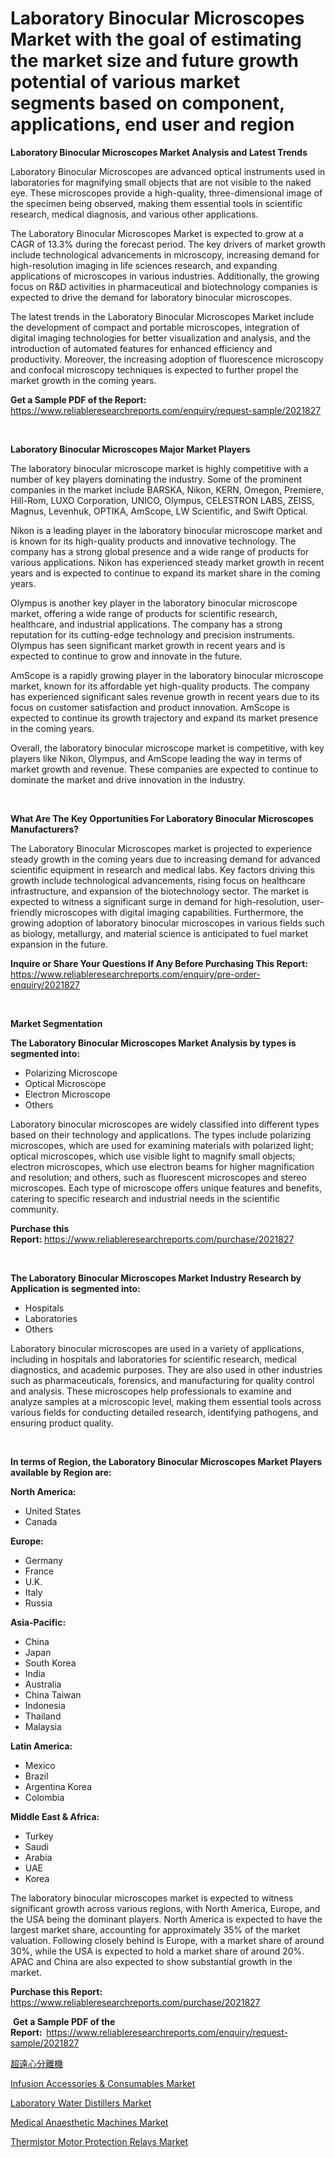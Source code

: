 <p><h1>Laboratory Binocular Microscopes Market with the goal of estimating the market size and future growth potential of various market segments based on component, applications, end user and region</h1></p><p><strong>Laboratory Binocular Microscopes Market Analysis and Latest Trends</strong></p>
<p><p>Laboratory Binocular Microscopes are advanced optical instruments used in laboratories for magnifying small objects that are not visible to the naked eye. These microscopes provide a high-quality, three-dimensional image of the specimen being observed, making them essential tools in scientific research, medical diagnosis, and various other applications.</p><p>The Laboratory Binocular Microscopes Market is expected to grow at a CAGR of 13.3% during the forecast period. The key drivers of market growth include technological advancements in microscopy, increasing demand for high-resolution imaging in life sciences research, and expanding applications of microscopes in various industries. Additionally, the growing focus on R&D activities in pharmaceutical and biotechnology companies is expected to drive the demand for laboratory binocular microscopes.</p><p>The latest trends in the Laboratory Binocular Microscopes Market include the development of compact and portable microscopes, integration of digital imaging technologies for better visualization and analysis, and the introduction of automated features for enhanced efficiency and productivity. Moreover, the increasing adoption of fluorescence microscopy and confocal microscopy techniques is expected to further propel the market growth in the coming years.</p></p>
<p><strong>Get a Sample PDF of the Report:&nbsp;</strong> <a href="https://www.reliableresearchreports.com/enquiry/request-sample/2021827">https://www.reliableresearchreports.com/enquiry/request-sample/2021827</a></p>
<p>&nbsp;</p>
<p><strong>Laboratory Binocular Microscopes Major Market Players</strong></p>
<p><p>The laboratory binocular microscope market is highly competitive with a number of key players dominating the industry. Some of the prominent companies in the market include BARSKA, Nikon, KERN, Omegon, Premiere, Hill-Rom, LUXO Corporation, UNICO, Olympus, CELESTRON LABS, ZEISS, Magnus, Levenhuk, OPTIKA, AmScope, LW Scientific, and Swift Optical. </p><p>Nikon is a leading player in the laboratory binocular microscope market and is known for its high-quality products and innovative technology. The company has a strong global presence and a wide range of products for various applications. Nikon has experienced steady market growth in recent years and is expected to continue to expand its market share in the coming years.</p><p>Olympus is another key player in the laboratory binocular microscope market, offering a wide range of products for scientific research, healthcare, and industrial applications. The company has a strong reputation for its cutting-edge technology and precision instruments. Olympus has seen significant market growth in recent years and is expected to continue to grow and innovate in the future.</p><p>AmScope is a rapidly growing player in the laboratory binocular microscope market, known for its affordable yet high-quality products. The company has experienced significant sales revenue growth in recent years due to its focus on customer satisfaction and product innovation. AmScope is expected to continue its growth trajectory and expand its market presence in the coming years.</p><p>Overall, the laboratory binocular microscope market is competitive, with key players like Nikon, Olympus, and AmScope leading the way in terms of market growth and revenue. These companies are expected to continue to dominate the market and drive innovation in the industry.</p></p>
<p>&nbsp;</p>
<p><strong>What Are The Key Opportunities For Laboratory Binocular Microscopes Manufacturers?</strong></p>
<p><p>The Laboratory Binocular Microscopes market is projected to experience steady growth in the coming years due to increasing demand for advanced scientific equipment in research and medical labs. Key factors driving this growth include technological advancements, rising focus on healthcare infrastructure, and expansion of the biotechnology sector. The market is expected to witness a significant surge in demand for high-resolution, user-friendly microscopes with digital imaging capabilities. Furthermore, the growing adoption of laboratory binocular microscopes in various fields such as biology, metallurgy, and material science is anticipated to fuel market expansion in the future.</p></p>
<p><strong>Inquire or Share Your Questions If Any Before Purchasing This Report:</strong> <a href="https://www.reliableresearchreports.com/enquiry/pre-order-enquiry/2021827">https://www.reliableresearchreports.com/enquiry/pre-order-enquiry/2021827</a></p>
<p>&nbsp;</p>
<p><strong>Market Segmentation</strong></p>
<p><strong>The Laboratory Binocular Microscopes Market Analysis by types is segmented into:</strong></p>
<p><ul><li>Polarizing Microscope</li><li>Optical Microscope</li><li>Electron Microscope</li><li>Others</li></ul></p>
<p><p>Laboratory binocular microscopes are widely classified into different types based on their technology and applications. The types include polarizing microscopes, which are used for examining materials with polarized light; optical microscopes, which use visible light to magnify small objects; electron microscopes, which use electron beams for higher magnification and resolution; and others, such as fluorescent microscopes and stereo microscopes. Each type of microscope offers unique features and benefits, catering to specific research and industrial needs in the scientific community.</p></p>
<p><strong>Purchase this Report:&nbsp;</strong><a href="https://www.reliableresearchreports.com/purchase/2021827">https://www.reliableresearchreports.com/purchase/2021827</a></p>
<p>&nbsp;</p>
<p><strong>The Laboratory Binocular Microscopes Market Industry Research by Application is segmented into:</strong></p>
<p><ul><li>Hospitals</li><li>Laboratories</li><li>Others</li></ul></p>
<p><p>Laboratory binocular microscopes are used in a variety of applications, including in hospitals and laboratories for scientific research, medical diagnostics, and academic purposes. They are also used in other industries such as pharmaceuticals, forensics, and manufacturing for quality control and analysis. These microscopes help professionals to examine and analyze samples at a microscopic level, making them essential tools across various fields for conducting detailed research, identifying pathogens, and ensuring product quality.</p></p>
<p>&nbsp;</p>
<p><strong>In terms of Region, the Laboratory Binocular Microscopes Market Players available by Region are:</strong></p>
<p>
    <p> <strong> North America: </strong>
        <ul>
            <li>United States</li>
            <li>Canada</li>
        </ul>
        </p> 
    <p> <strong> Europe: </strong>
        <ul>
            <li>Germany</li>
            <li>France</li>
            <li>U.K.</li>
            <li>Italy</li>
            <li>Russia</li>
        </ul>
        </p> 
    <p> <strong> Asia-Pacific: </strong>
        <ul>
            <li>China</li>
            <li>Japan</li>
            <li>South Korea</li>
            <li>India</li>
            <li>Australia</li>
            <li>China Taiwan</li>
            <li>Indonesia</li>
            <li>Thailand</li>
            <li>Malaysia</li>
        </ul>
        </p> 
    <p> <strong> Latin America: </strong>
        <ul>
            <li>Mexico</li>
            <li>Brazil</li>
            <li>Argentina Korea</li>
            <li>Colombia</li>
        </ul>
        </p> 
    <p> <strong> Middle East & Africa: </strong>
        <ul>
            <li>Turkey</li>
            <li>Saudi</li>
            <li>Arabia</li>
            <li>UAE</li>
            <li>Korea</li>
        </ul>
    </p>
    </p>
<p><p>The laboratory binocular microscopes market is expected to witness significant growth across various regions, with North America, Europe, and the USA being the dominant players. North America is expected to have the largest market share, accounting for approximately 35% of the market valuation. Following closely behind is Europe, with a market share of around 30%, while the USA is expected to hold a market share of around 20%. APAC and China are also expected to show substantial growth in the market.</p></p>
<p><strong>Purchase this Report: </strong><a href="https://www.reliableresearchreports.com/purchase/2021827">https://www.reliableresearchreports.com/purchase/2021827</a></p>
<p>&nbsp;<strong>Get a Sample PDF of the Report:&nbsp;&nbsp;</strong><a href="https://www.reliableresearchreports.com/enquiry/request-sample/2021827">https://www.reliableresearchreports.com/enquiry/request-sample/2021827</a></p>
<p><strong></strong></p>
<p><p><a href="https://medium.com/@entelabrahimi1961/%E8%B6%85%E9%81%A0%E5%BF%83%E5%88%86%E9%9B%A2%E6%A9%9F%E5%B8%82%E5%A0%B4%E3%82%B7%E3%82%A7%E3%82%A2%E3%81%AE%E5%A4%89%E9%81%B7%E3%81%A8%E5%B8%82%E5%A0%B4%E6%88%90%E9%95%B7%E3%83%88%E3%83%AC%E3%83%B3%E3%83%892024%E5%B9%B4%E3%81%8B%E3%82%892031%E5%B9%B4%E3%81%BE%E3%81%A7-4c955aa845be">超遠心分離機</a></p><p><a href="https://gentle-editor-9db.notion.site/Infusion-Accessories-Consumables-Market-Research-Report-Reveals-The-Latest-Trends-And-Opportunitie-f5123ac3614941c78f1be26b4a78902e">Infusion Accessories & Consumables Market</a></p><p><a href="https://github.com/kufem1/Market-Research-Report-List-1/blob/main/laboratory-water-distillers-market.md">Laboratory Water Distillers Market</a></p><p><a href="https://github.com/kosella/Market-Research-Report-List-2/blob/main/medical-anaesthetic-machines-market.md">Medical Anaesthetic Machines Market</a></p><p><a href="https://view.publitas.com/reportprime-1/decoding-the-thermistor-motor-protection-relays-market-a-deep-dive-into-the-latest-market-trends-market-segmentation-and-competitive-analysis/">Thermistor Motor Protection Relays Market</a></p></p>